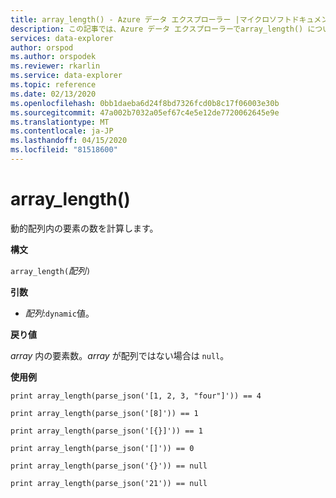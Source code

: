 ```yaml
---
title: array_length() - Azure データ エクスプローラー |マイクロソフトドキュメント
description: この記事では、Azure データ エクスプローラーでarray_length() について説明します。
services: data-explorer
author: orspod
ms.author: orspodek
ms.reviewer: rkarlin
ms.service: data-explorer
ms.topic: reference
ms.date: 02/13/2020
ms.openlocfilehash: 0bb1daeba6d24f8bd7326fcd0b8c17f06003e30b
ms.sourcegitcommit: 47a002b7032a05ef67c4e5e12de7720062645e9e
ms.translationtype: MT
ms.contentlocale: ja-JP
ms.lasthandoff: 04/15/2020
ms.locfileid: "81518600"
---
```

# <a name="array_length"></a>array_length()

動的配列内の要素の数を計算します。

**構文**

`array_length(`*配列*`)`

**引数**

* *配列*:`dynamic`値。

**戻り値**

*array* 内の要素数。*array* が配列ではない場合は `null`。

**使用例**

```kusto
print array_length(parse_json('[1, 2, 3, "four"]')) == 4

print array_length(parse_json('[8]')) == 1

print array_length(parse_json('[{}]')) == 1

print array_length(parse_json('[]')) == 0

print array_length(parse_json('{}')) == null

print array_length(parse_json('21')) == null
```